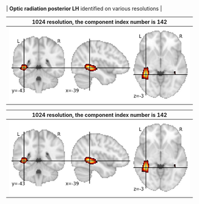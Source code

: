 


| **Optic radiation posterior LH** identified on various resolutions |

| 1024 resolution, the component index number is 142|  
|:---:|  
| ![Component 1024](../1024/final/142.jpg "From component 1024: Optic radiation posterior LH") |

| 1024 resolution, the component index number is 142|  
|:---:|  
| ![Component 1024](../1024/final/142.jpg "From component 1024: Optic radiation posterior LH") |